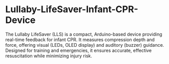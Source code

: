 # Lullaby-LifeSaver-Infant-CPR-Device
The Lullaby LifeSaver (LLS) is a compact, Arduino-based device providing real-time feedback for infant CPR. It measures compression depth and force, offering visual (LEDs, OLED display) and auditory (buzzer) guidance. Designed for training and emergencies, it ensures accurate, effective resuscitation while minimizing injury risk.
